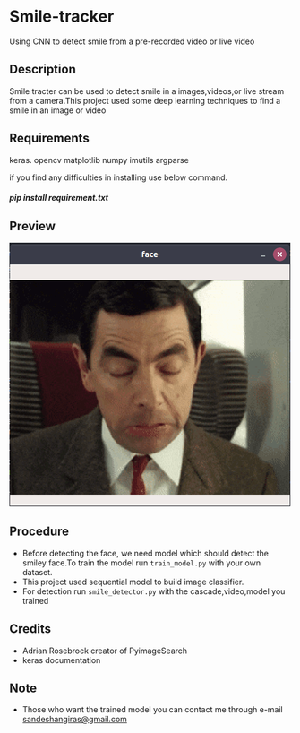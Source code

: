 # Smile-tracker
Using CNN to detect smile from a pre-recorded video or live video

## Description
Smile tracter can be used to detect smile in a images,videos,or live stream from a camera.This project used some deep learning techniques to find a smile in an image or video

## Requirements
keras.
opencv
matplotlib
numpy
imutils
argparse

if you find any difficulties in installing use below command.
##### pip install requirement.txt

## Preview
![](bean_smile.gif)

## Procedure
- Before detecting the face, we need model which should detect the smiley face.To train the model run `train_model.py` with your own dataset.
- This project used sequential model to build image classifier.
- For detection run `smile_detector.py` with the cascade,video,model you trained

## Credits
- Adrian Rosebrock creator of PyimageSearch
- keras documentation

## Note

- Those who want the trained model you can contact me through e-mail sandeshangiras@gmail.com
